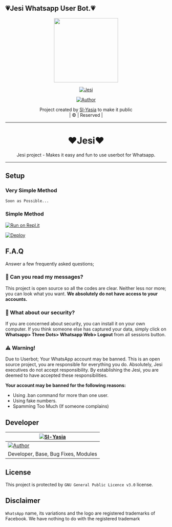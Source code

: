 ## 💗Jesi Whatsapp User Bot.💗


<div align="center">
  <img border-radius: 15px src="https://i.imgur.com/Zh5BX2B.jpg" width="200" height="200"/>
  <p align="center">
<a href="#"><img title="Jesi" src="https://img.shields.io/badge/Jesi-green?colorA=%23ff0000&colorB=%23017e40&style=for-the-badge"></a>
</p>
  <p align="center">
<a href="https://github.com/Sl-Yasia"><img title="Author" src="https://img.shields.io/badge/Author-Sl/Yasiya-Jesi?color=blue&style=for-the-badge&logo=whatsapp"></a>
</p>
</div>
<p align="center">
Project created by <a href="https://github.com/Sl-Yasia">Sl-Yasia</a> to make it public
    <br>
       | © |
        Reserved |
    <br> 
</p>

----

<div align="center">
  <h1>♥️Jesi♥️</h1>
</div>
<p align="center">
    Jesi project - Makes it easy and fun to use userbot for Whatsapp.
    <br>
</p>

----

## Setup
### Very Simple Method
`Soon as Possible...`

### Simple Method

[![Run on Repl.it](https://repl.it/badge/github/Sl-Yasia/Jesi)](https://replit.com/@Yasiya/Jesi)

[![Deploy](https://www.herokucdn.com/deploy/button.svg)](https://heroku.com/deploy?template=https://github.com/Sl-Yasia/whatsapp-bot-md)

## F.A.Q
Answer a few frequently asked questions;
### 💬 Can you read my messages?
This project is open source so all the codes are clear. Neither less nor more; you can look what you want. **We absolutely do not have access to your accounts.**

### 🔐 What about our security?
If you are concerned about security, you can install it on your own computer. If you think someone else has captured your data, simply click on **Whatsapp> Three Dots> Whatsapp Web> Logout** from all sessions button.


### ⚠️ Warning! 

Due to Userbot; Your WhatsApp account may be banned.
This is an open source project, you are responsible for everything you do. 
Absolutely, Jesi executives do not accept responsibility.
By establishing the Jesi, you are deemed to have accepted these responsibilities.

**Your account may be banned for the following reasons:**
- Using .ban command for more than one user.
- Using fake numbers.
- Spamming Too Much (If someone complains)

## Developer
  <div align="center">
    
  [![Sl-Yasia](https://github.com/Sl-Yasia.png?size=150)](https://github.com/Sl-Yasia) |
---|
<a href="https://github.com/Sl-Yasia"><img title="Author" src="https://img.shields.io/badge/SlYasiya-Jesi?color=blue&style=for-the-badge"></a> |
Developer, Base, Bug Fixes, Modules |
  </div>


## License
This project is protected by `GNU General Public Licence v3.0` license.

## Disclaimer
`WhatsApp` name, its variations and the logo are registered trademarks of Facebook. We have nothing to do with the registered trademark
